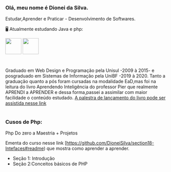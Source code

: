 ### Olá, meu nome é Dionei da Silva.
  Estudar,Aprender e Praticar - Desenvolvimento de Softwares.
 
  🖥️ Atualmente estudando Java e php:


 <img width='50' heigth='50' src="https://cdn.jsdelivr.net/gh/devicons/devicon/icons/java/java-original.svg" />   <img width='50' heigth='50' src="https://cdn.jsdelivr.net/gh/devicons/devicon/icons/php/php-original.svg" /> <link rel="stylesheet" href="https://cdn.jsdelivr.net/gh/devicons/devicon@v2.15.1/devicon.min.css">
 # 

Graduado em Web Design e Programação pela Unisul -2009 à 2015- e posgraduado em Sistemas de Informação pela UniBF -2019 à 2020.
 Tanto a graduação quanto a pós foram cursadas na modalidade EaD,mas foi na leitura do livro Aprendendo Inteligência do professor Pier que realmente APRENDI a APRENDER e dessa forma,passei a assimilar com maior facilidade o conteúdo estudado.
[A palestra de lançamento do livro pode ser assistida nesse link](https://www.youtube.com/watch?v=RlSCoYwnxr4)

#

### Cusos de Php:

 Php Do zero a Maestria + Projetos

 Ementa do curso nesse link [https://github.com/DioneiSilva/section18-Intefaces#readme) que mostra como aprender a aprender.
* Seção 1: Introdução
* Seção 2:Conceitos básicos de PHP



 

            
          
           
          
          
          

